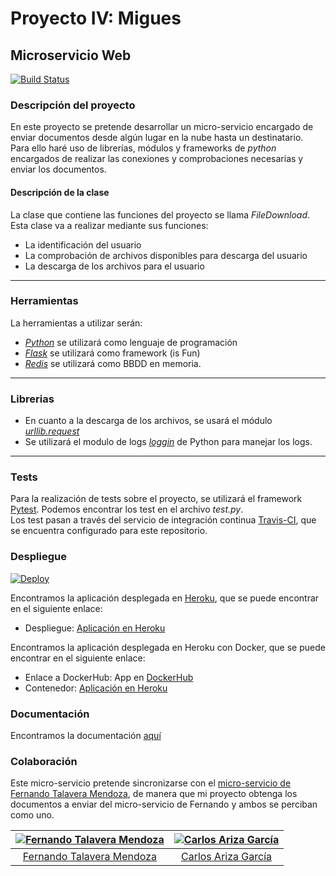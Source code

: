 # Proyecto IV: Migues
## Microservicio Web
[![Build Status](https://travis-ci.org/AGCarlos/IV_1819_Proyecto.svg?branch=master)](https://travis-ci.org/AGCarlos/IV_1819_Proyecto)


### Descripción del proyecto  
En este proyecto se pretende desarrollar un micro-servicio encargado de enviar documentos desde algún lugar en la nube hasta un destinatario.  
Para ello haré uso de librerías, módulos y frameworks de _python_ encargados de realizar las conexiones y comprobaciones necesarias y enviar los documentos.
#### Descripción de la clase  
La clase que contiene las funciones del proyecto se llama _FileDownload_. Esta clase va a realizar mediante sus funciones:
- La identificación del usuario
- La comprobación de archivos disponibles para descarga del usuario
- La descarga de los archivos para el usuario  
---
### Herramientas  
La herramientas a utilizar serán:
- [_Python_](https://www.python.org/) se utilizará como lenguaje de programación
- [_Flask_](http://flask.pocoo.org/) se utilizará como framework (is Fun)
- [_Redis_](https://redis.io/) se utilizará como BBDD en memoria.
---
### Librerias
- En cuanto a la descarga de los archivos, se usará el módulo [_urllib.request_](https://docs.python.org/3/library/urllib.html)
- Se utilizará el modulo de logs [_loggin_](https://docs.python.org/2/library/logging.html) de Python para manejar los logs.
---
### Tests
Para la realización de tests sobre el proyecto, se utilizará el framework [Pytest](https://docs.pytest.org/en/latest/). Podemos encontrar los test en el archivo _test.py_.  
Los test pasan a través del servicio de integración continua [Travis-CI](https://travis-ci.org/), que se encuentra configurado para este repositorio.

### Despliegue
[![Deploy](https://www.herokucdn.com/deploy/button.svg)](https://filecnc.herokuapp.com)  

Encontramos la aplicación desplegada en [Heroku](https://dashboard.heroku.com/apps), que se puede encontrar en el siguiente enlace:
- Despliegue: [Aplicación en Heroku](https://filecnc.herokuapp.com/)

Encontramos la aplicación desplegada en Heroku con Docker, que se puede encontrar en el siguiente enlace:
- Enlace a DockerHub: App en [DockerHub](https://hub.docker.com/r/carlosag/iv_1819_proyecto/)
- Contenedor: [Aplicación en Heroku](https://filecnc-docker.herokuapp.com/status)
### Documentación
Encontramos la documentación [aquí](./doc/README.md)


### Colaboración
Este micro-servicio pretende sincronizarse con el [micro-servicio de Fernando Talavera Mendoza](https://github.com/Thejokeri/IV-18-19-Proyecto), de manera que mi proyecto obtenga los documentos a enviar del micro-servicio de Fernando y ambos se perciban como uno.

| [![Fernando Talavera Mendoza](https://github.com/Thejokeri.png?size=100)](https://github.com/Thejokeri) | [![Carlos Ariza García](https://github.com/AGCarlos.png?size=100)](https://github.com/AGCarlos) |
| :---: | :---: |
| [Fernando Talavera Mendoza](https://github.com/Thejokeri) | [Carlos Ariza García](https://github.com/AGCarlos) |
